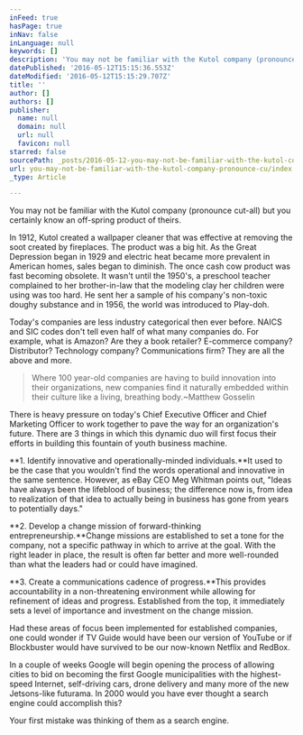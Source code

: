 ```yaml
---
inFeed: true
hasPage: true
inNav: false
inLanguage: null
keywords: []
description: 'You may not be familiar with the Kutol company (pronounce cut-all) but you certainly know an off-spring product of theirs. '
datePublished: '2016-05-12T15:15:36.553Z'
dateModified: '2016-05-12T15:15:29.707Z'
title: ''
author: []
authors: []
publisher:
  name: null
  domain: null
  url: null
  favicon: null
starred: false
sourcePath: _posts/2016-05-12-you-may-not-be-familiar-with-the-kutol-company-pronounce-cu.md
url: you-may-not-be-familiar-with-the-kutol-company-pronounce-cu/index.html
_type: Article

---
```

You may not be familiar with the Kutol company (pronounce cut-all) but you certainly know an off-spring product of theirs. 

In 1912, Kutol created a wallpaper cleaner that was effective at removing the soot created by fireplaces. The product was a big hit. As the Great Depression began in 1929 and electric heat became more prevalent in American homes, sales began to diminish. The once cash cow product was fast becoming obsolete. It wasn't until the 1950's, a preschool teacher complained to her brother-in-law that the modeling clay her children were using was too hard. He sent her a sample of his company's non-toxic doughy substance and in 1956, the world was introduced to Play-doh. 

Today's companies are less industry categorical then ever before. NAICS and SIC codes don't tell even half of what many companies do. For example, what is Amazon? Are they a book retailer? E-commerce company? Distributor? Technology company? Communications firm? They are all the above and more.

> Where 100 year-old companies are having to build innovation into their organizations, new companies find it naturally embedded within their culture like a living, breathing body.~Matthew Gosselin

There is heavy pressure on today's Chief Executive Officer and Chief Marketing Officer to work together to pave the way for an organization's future. There are 3 things in which this dynamic duo will first focus their efforts in building this fountain of youth business machine.

**1\. Identify innovative and operationally-minded individuals.**It used to be the case that you wouldn't find the words operational and innovative in the same sentence. However, as eBay CEO Meg Whitman points out, "Ideas have always been the lifeblood of business; the difference now is, from idea to realization of that idea to actually being in business has gone from years to potentially days." 

**2\. Develop a change mission of forward-thinking entrepreneurship.**Change missions are established to set a tone for the company, not a specific pathway in which to arrive at the goal. With the right leader in place, the result is often far better and more well-rounded than what the leaders had or could have imagined. 

**3\. Create a communications cadence of progress.**This provides accountability in a non-threatening environment while allowing for refinement of ideas and progress. Established from the top, it immediately sets a level of importance and investment on the change mission. 

Had these areas of focus been implemented for established companies, one could wonder if TV Guide would have been our version of YouTube or if Blockbuster would have survived to be our now-known Netflix and RedBox. 

In a couple of weeks Google will begin opening the process of allowing cities to bid on becoming the first Google municipalities with the highest-speed Internet, self-driving cars, drone delivery and many more of the new Jetsons-like futurama. In 2000 would you have ever thought a search engine could accomplish this?

Your first mistake was thinking of them as a search engine.